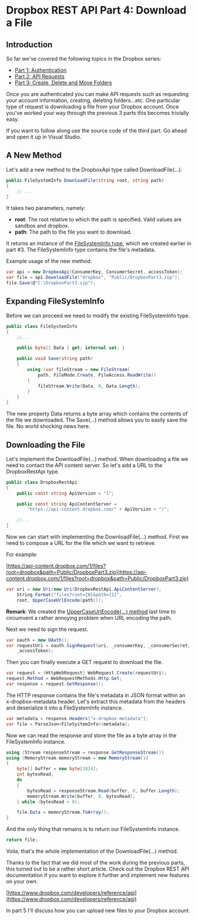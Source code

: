 # Dropbox REST API Part 4: Download a File

## Introduction

So far we've covered the following topics in the Dropbox series:

- [Part 1: Authentication](../part-1/README.md)
- [Part 2: API Requests](../part-2/README.md)
- [Part 3: Create, Delete and Move Folders](../part-3/README.md)

Once you are authenticated you can make API requests such as requesting your account information, creating, deleting folders...etc. One particular type of request is downloading a file from your Dropbox account. Once you've worked your way through the previous 3 parts this becomes trivially easy.

If you want to follow along use the source code of the third part. Go ahead and open it up in Visual Studio.

## A New Method

Let's add a new method to the DropboxApi type called DownloadFile(...).

```csharp
public FileSystemInfo DownloadFile(string root, string path)
{
    // ...
}
```

It takes two parameters, namely:

- **root**: The root relative to which the path is specified. Valid values are sandbox and dropbox.
- **path**: The path to the file you want to download.

It returns an instance of the [FileSystemInfo type](../part-3/README.md), which we created earlier in part #3. The FileSystemInfo type contains the file's metadata.

Example usage of the new method:

```csharp
var api = new DropboxApi(ConsumerKey, ConsumerSecret, accessToken);
var file = api.DownloadFile("dropbox", "Public/DropboxPart3.zip");
file.Save(@"C:\DropboxPart3.zip");
```

## Expanding FileSystemInfo

Before we can proceed we need to modify the existing FileSystemInfo type.

```csharp
public class FileSystemInfo
{
    //...

    public byte[] Data { get; internal set; }

    public void Save(string path)
    {
        using (var fileStream = new FileStream(
            path, FileMode.Create, FileAccess.ReadWrite))
        {
            fileStream.Write(Data, 0, Data.Length);
        }
    }
}
```

The new property Data returns a byte array which contains the contents of the file we downloaded. The Save(...) method allows you to easily save the file. No world shocking news here.

## Downloading the File

Let's implement the DownloadFile(...) method. When downloading a file we need to contact the API content server. So let's add a URL to the DropboxRestApi type.

```csharp
public class DropboxRestApi
{
    public const string ApiVersion = "1";

    public const string ApiContentServer =
        "https://api-content.dropbox.com/" + ApiVersion + "/";

    //...
}
```

Now we can start with implementing the DownloadFile(...) method. First we need to compose a URL for the file which we want to retrieve.

For example:

[https://api-content.dropbox.com/1/files?root=dropbox&path=Public/DropboxPart3.zip](https://api-content.dropbox.com/1/files?root=dropbox&path=Public/DropboxPart3.zip)

```csharp
var uri = new Uri(new Uri(DropboxRestApi.ApiContentServer),
    String.Format("files?root={0}&path={1}",
    root, UpperCaseUrlEncode(path)));
```

**Remark**: We created the [UpperCaseUrlEncode(...) method](../part-3/README.md) last time to circumvent a rather annoying problem when URL encoding the path.

Next we need to sign the request.

```csharp
var oauth = new OAuth();
var requestUri = oauth.SignRequest(uri, _consumerKey, _consumerSecret,
    _accessToken);
```

Then you can finally execute a GET request to download the file.

```csharp
var request = (HttpWebRequest) WebRequest.Create(requestUri);
request.Method = WebRequestMethods.Http.Get;
var response = request.GetResponse();
```

The HTTP response contains the file's metadata in JSON format within an x-dropbox-metadata header. Let's extract this metadata from the headers and deserialize it into a FileSystemInfo instance.

```csharp
var metadata = response.Headers["x-dropbox-metadata"];
var file = ParseJson<FileSystemInfo>(metadata);
```

Now we can read the response and store the file as a byte array in the FileSystemInfo instance.

```csharp
using (Stream responseStream = response.GetResponseStream())
using (MemoryStream memoryStream = new MemoryStream())
{
    byte[] buffer = new byte[1024];
    int bytesRead;
    do
    {
        bytesRead = responseStream.Read(buffer, 0, buffer.Length);
        memoryStream.Write(buffer, 0, bytesRead);
    } while (bytesRead > 0);

    file.Data = memoryStream.ToArray();
}
```

And the only thing that remains is to return our FileSystemInfo instance.

```csharp
return file;
```

Voila, that's the whole implementation of the DownloadFile(...) method.

Thanks to the fact that we did most of the work during the previous parts, this turned out to be a rather short article. Check out the Dropbox REST API documentation if you want to explore it further and implement new features on your own.

[https://www.dropbox.com/developers/reference/api](https://www.dropbox.com/developers/reference/api)

In part 5 I'll discuss how you can upload new files to your Dropbox account.
